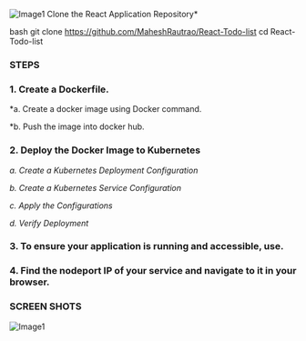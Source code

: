 ![Image1](https://github.com/user-attachments/assets/b4924aad-e994-41d7-8452-eb3af5c9ab50)
Clone the React Application Repository*

bash
git clone https://github.com/MaheshRautrao/React-Todo-list
cd React-Todo-list

### STEPS

### 1. Create a Dockerfile.

   *a. Create a docker image using Docker command.
   
   *b. Push the image into docker hub.



### 2. Deploy the Docker Image to Kubernetes




*a. Create a Kubernetes Deployment Configuration*



*b. Create a Kubernetes Service Configuration*



*c. Apply the Configurations*




*d. Verify Deployment*

### 3. To ensure your application is running and accessible, use.



### 4. Find the nodeport IP of your service and navigate to it in your browser.

### SCREEN SHOTS



![Image1](https://github.com/user-attachments/assets/955ef91c-e24a-41f8-9e9e-80003b356514)










